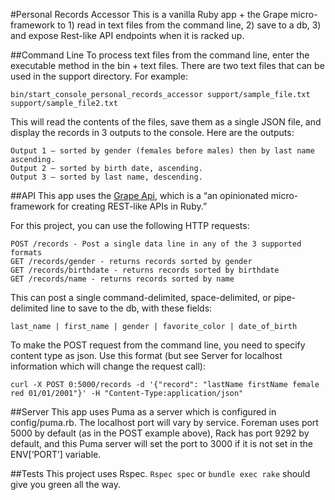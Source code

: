 #Personal Records Accessor
This is a vanilla Ruby app + the Grape micro-framework to 1) read in text files from the command line, 2) save to a db,
3) and expose Rest-like API endpoints when it is racked up.

##Command Line
To process text files from the command line, enter the executable method in the bin + text files. There are two text
files that can be used in the support directory. For example:
```
bin/start_console_personal_records_accessor support/sample_file.txt support/sample_file2.txt
```
This will read the contents of the files, save them as a single JSON file, and display the records in 3 outputs to the
console. Here are the outputs:
```
Output 1 – sorted by gender (females before males) then by last name ascending.
Output 2 – sorted by birth date, ascending.
Output 3 – sorted by last name, descending.
```
##API
This app uses the [Grape Api](http://intridea.github.io/grape/), which is a “an opinionated micro-framework
for creating REST-like APIs in Ruby.”

For this project, you can use the following HTTP requests:

```
POST /records - Post a single data line in any of the 3 supported formats
GET /records/gender - returns records sorted by gender
GET /records/birthdate - returns records sorted by birthdate
GET /records/name - returns records sorted by name
```
This can post a single command-delimited, space-delimited, or pipe-delimited line to save to the db,
with these fields:
```
last_name | first_name | gender | favorite_color | date_of_birth
```
To make the POST request from the command line, you need to specify content type as json.
Use this format (but see Server for localhost information which will change the request call):

```
curl -X POST 0:5000/records -d '{"record": "lastName firstName female red 01/01/2001"}' -H "Content-Type:application/json"
```
##Server
This app uses Puma as a server which is configured in config/puma.rb. The localhost port will vary by service. Foreman uses
port 5000 by default (as in the POST example above), Rack has port 9292 by default, and this Puma server will set the port to
3000 if it is not set in the ENV[‘PORT’] variable.

##Tests
This project uses Rspec. `Rspec spec` or `bundle exec rake` should give you green all the way.


